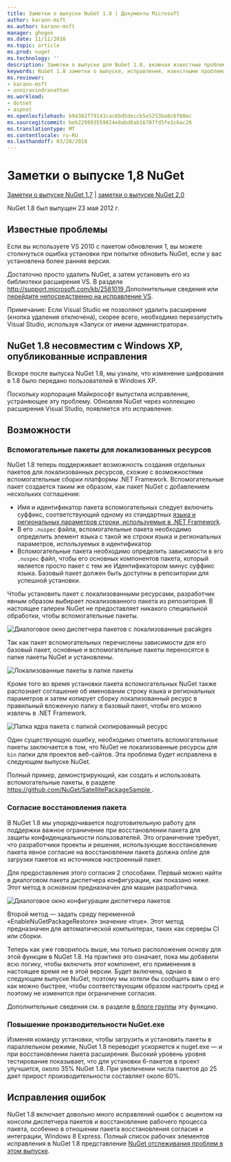 ```yaml
---
title: Заметки о выпуске NuGet 1.8 | Документы Microsoft
author: karann-msft
ms.author: karann-msft
manager: ghogen
ms.date: 11/11/2016
ms.topic: article
ms.prod: nuget
ms.technology: ''
description: Заметки о выпуске для NuGet 1.8, включая известные проблемы, исправленные ошибки, добавленные функции и DCR.
keywords: NuGet 1.8 заметки о выпуске, исправления, известными проблемами, добавлены функции, DCR
ms.reviewer:
- karann-msft
- unniravindranathan
ms.workload:
- dotnet
- aspnet
ms.openlocfilehash: b94382f79143cac6bd5deccb5e5253ba8c6f60ec
ms.sourcegitcommit: beb229893559824e8abd6ab16707fd5fe1c6ac26
ms.translationtype: MT
ms.contentlocale: ru-RU
ms.lasthandoff: 03/28/2018
---
```

# <a name="nuget-18-release-notes"></a>Заметки о выпуске 1,8 NuGet

[Заметки о выпуске NuGet 1.7](../release-notes/nuget-1.7.md) | [заметки о выпуске NuGet 2.0](../release-notes/nuget-2.0.md)

NuGet 1.8 был выпущен 23 мая 2012 г.

## <a name="known-installation-issue"></a>Известные проблемы
Если вы используете VS 2010 с пакетом обновления 1, вы можете столкнуться ошибка установки при попытке обновить NuGet, если у вас установлена более ранняя версия.

Достаточно просто удалить NuGet, а затем установить его из библиотеки расширения VS.  В разделе [ http://support.microsoft.com/kb/2581019 ](http://support.microsoft.com/kb/2581019) Дополнительные сведения или [перейдите непосредственно на исправление VS](http://bit.ly/vsixcertfix).

Примечание: Если Visual Studio не позволяют удалить расширение (кнопка удаления отключена), скорее всего, необходимо перезапустить Visual Studio, используя «Запуск от имени администратора».

## <a name="nuget-18-incompatible-with-windows-xp-hotfix-published"></a>NuGet 1.8 несовместим с Windows XP, опубликованные исправления

Вскоре после выпуска NuGet 1.8, мы узнали, что изменение шифрования в 1.8 было передано пользователей в Windows XP.

Поскольку корпорация Майкрософт выпустила исправление, устраняющее эту проблему.  Обновляя NuGet через коллекцию расширения Visual Studio, появляется это исправление.

## <a name="features"></a>Возможности

### <a name="satellite-packages-for-localized-resources"></a>Вспомогательные пакеты для локализованных ресурсов
NuGet 1.8 теперь поддерживает возможность создания отдельных пакетов для локализованных ресурсов, схожие с возможностями вспомогательные сборки платформы .NET Framework.  Вспомогательные пакет создается таким же образом, как пакет NuGet с добавлением нескольких соглашения:

* Имя и идентификатор пакета вспомогательных следует включить суффикс, соответствующий одному из стандартных [языка и региональных параметров строки, используемые в .NET Framework](http://msdn.microsoft.com/goglobal/bb896001.aspx).
* В его `.nuspec` файла, вспомогательные пакета необходимо определить элемент языка с такой же строки языка и региональных параметров, используемых в идентификатор
* Вспомогательные пакета необходимо определить зависимости в его `.nuspec` файл, чтобы его основных компонентов пакета, который является просто пакет с тем же Идентификатором минус суффикс языка.  Базовый пакет должен быть доступны в репозитории для успешной установки.

Чтобы установить пакет с локализованными ресурсами, разработчик явным образом выбирает локализованного пакета из репозитория. В настоящее галереи NuGet не предоставляет никакого специальной обработки, чтобы вспомогательные пакеты.

![Диалоговое окно диспетчера пакетов с локализованные pacakges](./media/dlg-w-loc-packs.png)

Так как пакет вспомогательных перечислены зависимости для его базовый пакет, основные и вспомогательные пакеты переносятся в папке пакеты NuGet и установлены.

![Локализованные пакеты в папке пакеты](./media/fldr-loc-packs.png)

Кроме того во время установки пакета вспомогательных NuGet также распознает соглашение об именовании строку языка и региональных параметров и затем копирует сборку локализованный ресурс в правильный вложенную папку в базовый пакет, чтобы его можно извлечь в .NET Framework.

![Папка ядра пакета с папкой скопированный ресурс](./media/fldr-copied-loc.png)

Один существующую ошибку, необходимо отметить вспомогательные пакеты заключается в том, что NuGet не локализованные ресурсы для `bin` папки для проектов веб-сайтов.  Эта проблема будет исправлена в следующем выпуске NuGet.

Полный пример, демонстрирующий, как создать и использовать вспомогательные пакеты, в разделе [ https://github.com/NuGet/SatellitePackageSample ](https://github.com/NuGet/SatellitePackageSample).

### <a name="package-restore-consent"></a>Согласие восстановления пакета
В NuGet 1.8 мы упорядочивается подготовительную работу для поддержки важное ограничение при восстановлении пакета для защиты конфиденциальности пользователей. Это ограничение требует, что разработчики проекты и решения, использующие восстановление пакета явное согласие на восстановлении пакета должна online для загрузки пакетов из источников настроенный пакет.

Для предоставления этого согласия 2 способами. Первый можно найти в диалоговом пакета диспетчера конфигурации, как показано ниже.  Этот метод в основном предназначен для машин разработчика.

![Диалоговое окно конфигурации диспетчера пакетов](./media/pr-consent-configdlg.png)

Второй метод — задать среду переменной «EnableNuGetPackageRestore» значение «true».  Этот метод предназначен для автоматической компьютерах, таких как серверы CI или сборки.

Теперь как уже говорилось выше, мы только расположения основу для этой функции в NuGet 1.8.  На практике это означает, пока мы добавили всю логику, чтобы включить этот компонент, его применения в настоящее время не в этой версии. Будет включена, однако в следующем выпуске NuGet, поэтому мы хотели бы сообщить вам о его как можно быстрее, чтобы соответствующим образом настроить сред и поэтому не изменится при ограничение согласия.

Дополнительные сведения см. в разделе [в блоге группы](http://blog.nuget.org/20120518/package-restore-and-consent.html) эту функцию.

### <a name="nugetexe-performance-improvements"></a>Повышение производительности NuGet.exe
Изменяя команду установки, чтобы загрузить и установить пакеты в параллельном режиме, NuGet 1.8 переводит ускоряется к nuget.exe — и при восстановлении пакета расширения.  Высокий уровень уровня тестирование показывает, что для установки 6-пакетов в проект улучшится, около 35% NuGet 1.8.  При увеличении числа пакетов до 25 дает прирост производительности составляет около 60%.

## <a name="bug-fixes"></a>Исправления ошибок
NuGet 1.8 включает довольно много исправлений ошибок с акцентом на консоли диспетчера пакетов и восстановление рабочего процесса пакета, особенно в отношении пакета восстановления согласия и интеграции, Windows 8 Express.
Полный список рабочих элементов исправления в NuGet 1.8 представление [NuGet отслеживания проблем в этом выпуске](http://nuget.codeplex.com/workitem/list/advanced?keyword=&status=Closed&type=All&priority=All&release=NuGet%201.8&assignedTo=All&component=All&sortField=Votes&sortDirection=Descending&page=0).

